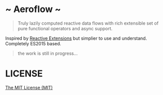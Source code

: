 # ~ Aeroflow ~

> Truly lazily computed reactive data flows with rich extensible set of pure functional operators and async support.

Inspired by [Reactive Extensions](http://reactivex.io/) but simplier to use and understand. Completely ES2015 based.

> the work is still in progress...

# LICENSE

[The MIT License (MIT)](https://github.com/vladen/aeroflow/blob/master/LICENSE)
